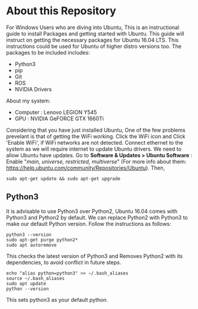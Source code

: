# About this Repository
For Windows Users who are diving into Ubuntu, This is an instructional guide to install Packages and getting started with Ubuntu. This guide will instruct on getting the necessary packages for Ubuntu 16.04 LTS. This instructions could be used for Ubuntu of higher distro versions too. The packages to be included includes: 
- Python3
- pip
- Git
- ROS
- NVIDIA Drivers

About my system:
- Computer : Lenovo LEGION Y545
- GPU : NVIDIA GeFORCE GTX 1660Ti

Considering that you have just installed Ubuntu, One of the few problems prevelant is that of getting the WiFi working. Click the WiFi icon and Click 'Enable WiFi', if WiFi networks are not detected. Connect ethernet to the system as we will require internet to update Ubuntu drivers. We need to allow Ubuntu have updates. Go to **Software & Updates > Ubuntu Software** : Enable "_main, universe, restricted, multiverse_" (For more info about them: https://help.ubuntu.com/community/Repositories/Ubuntu).
Then,
```
sudo apt-get update && sudo apt-get upgrade
```

## Python3
It is advisable to use Python3 over Python2, Ubuntu 16.04 comes with Python3 and Python2 by default. We can replace Python2 with Python3 to make our default Python version. Follow the instructions as follows:
```
python3 --version
sudo apt-get purge python2*
sudo apt autoremove
```
This checks the latest version of Python3 and Removes Python2 with its dependencies, to avoid conflict in future steps.
```
echo "alias python=python3" >> ~/.bash_aliases
source ~/.bash_aliases
sudo apt update
python --version
```
This sets python3 as your default python.
